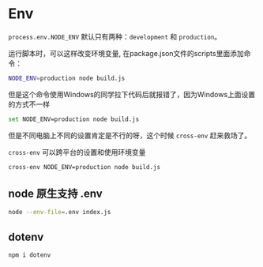 # Env

`process.env.NODE_ENV` 默认只有两种：`development` 和 `production`。

运行脚本时，可以这样改变环境变量, 在package.json文件的scripts里面添加命令：

```sh
NODE_ENV=production node build.js
```

但是这个命令使用Windows的同学拉下代码后就报错了，因为Windows上面设置的方式不一样

```sh
set NODE_ENV=production node build.js
```

但是不同电脑上不同的设置肯定是不行的呀，这个时候 `cross-env` 赶来救场了。

`cross-env` 可以跨平台的设置和使用环境变量

```sh
cross-env NODE_ENV=production node build.js
```

## node 原生支持 .env

```sh
node --env-file=.env index.js
```

## dotenv

```sh
npm i dotenv
```
